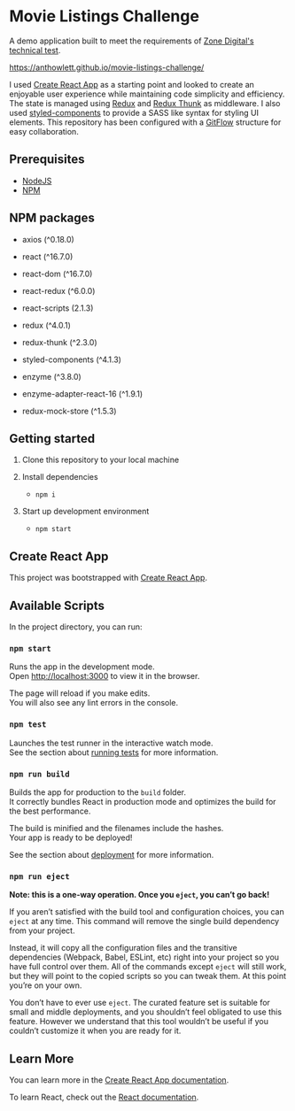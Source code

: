 # Movie Listings Challenge

A demo application built to meet the requirements of [Zone Digital's technical test]().

https://anthowlett.github.io/movie-listings-challenge/

I used [Create React App](https://github.com/facebook/create-react-app) as a starting point and looked to create an enjoyable user experience while maintaining code simplicity and efficiency. The state is managed using [Redux](https://redux.js.org/) and [Redux Thunk](https://github.com/reduxjs/redux-thunk) as middleware. I also used [styled-components](styled-components.com) to provide a SASS like syntax for styling UI elements. This repository has been configured with a [GitFlow](https://www.atlassian.com/git/tutorials/comparing-workflows/gitflow-workflow) structure for easy collaboration.

## Prerequisites

* [NodeJS](https://nodejs.org/en/)
* [NPM](https://docs.npmjs.com/cli/install)

## NPM packages

* axios (^0.18.0)
* react (^16.7.0)
* react-dom (^16.7.0)
* react-redux (^6.0.0)
* react-scripts (2.1.3)
* redux (^4.0.1)
* redux-thunk (^2.3.0)
* styled-components (^4.1.3)

* enzyme (^3.8.0)
* enzyme-adapter-react-16 (^1.9.1)
* redux-mock-store (^1.5.3)

## Getting started

1. Clone this repository to your local machine

2. Install dependencies

	- `npm i`

2. Start up development environment

	- `npm start`

## Create React App

This project was bootstrapped with [Create React App](https://github.com/facebook/create-react-app).

## Available Scripts

In the project directory, you can run:

### `npm start`

Runs the app in the development mode.<br>
Open [http://localhost:3000](http://localhost:3000) to view it in the browser.

The page will reload if you make edits.<br>
You will also see any lint errors in the console.

### `npm test`

Launches the test runner in the interactive watch mode.<br>
See the section about [running tests](https://facebook.github.io/create-react-app/docs/running-tests) for more information.

### `npm run build`

Builds the app for production to the `build` folder.<br>
It correctly bundles React in production mode and optimizes the build for the best performance.

The build is minified and the filenames include the hashes.<br>
Your app is ready to be deployed!

See the section about [deployment](https://facebook.github.io/create-react-app/docs/deployment) for more information.

### `npm run eject`

**Note: this is a one-way operation. Once you `eject`, you can’t go back!**

If you aren’t satisfied with the build tool and configuration choices, you can `eject` at any time. This command will remove the single build dependency from your project.

Instead, it will copy all the configuration files and the transitive dependencies (Webpack, Babel, ESLint, etc) right into your project so you have full control over them. All of the commands except `eject` will still work, but they will point to the copied scripts so you can tweak them. At this point you’re on your own.

You don’t have to ever use `eject`. The curated feature set is suitable for small and middle deployments, and you shouldn’t feel obligated to use this feature. However we understand that this tool wouldn’t be useful if you couldn’t customize it when you are ready for it.

## Learn More

You can learn more in the [Create React App documentation](https://facebook.github.io/create-react-app/docs/getting-started).

To learn React, check out the [React documentation](https://reactjs.org/).